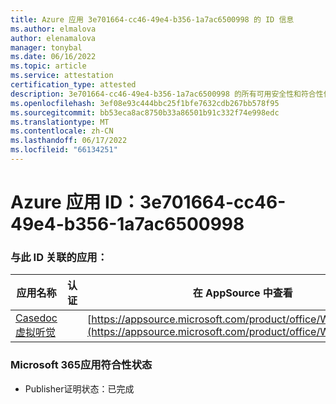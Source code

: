 ```yaml
---
title: Azure 应用 3e701664-cc46-49e4-b356-1a7ac6500998 的 ID 信息
ms.author: elmalova
author: elenamalova
manager: tonybal
ms.date: 06/16/2022
ms.topic: article
ms.service: attestation
certification_type: attested
description: 3e701664-cc46-49e4-b356-1a7ac6500998 的所有可用安全性和符合性信息信息。
ms.openlocfilehash: 3ef08e93c444bbc25f1bfe7632cdb267bb578f95
ms.sourcegitcommit: bb53eca8ac8750b33a86501b91c332f74e998edc
ms.translationtype: MT
ms.contentlocale: zh-CN
ms.lasthandoff: 06/17/2022
ms.locfileid: "66134251"
---
```

# <a name="azure-app-id-3e701664-cc46-49e4-b356-1a7ac6500998"></a>Azure 应用 ID：3e701664-cc46-49e4-b356-1a7ac6500998


### <a name="apps-associated-with-this-id"></a>与此 ID 关联的应用：
| **应用名称** | **认证** | **在 AppSource 中查看** |
|--------------|---------------|-----------------------|
| [Casedoc 虚拟听觉](../forward/WA200003164.md) |  | [https://appsource.microsoft.com/product/office/WA200003164](https://appsource.microsoft.com/product/office/WA200003164) |

### <a name="microsoft-365-app-compliance-status"></a>Microsoft 365应用符合性状态
- Publisher证明状态：已完成
